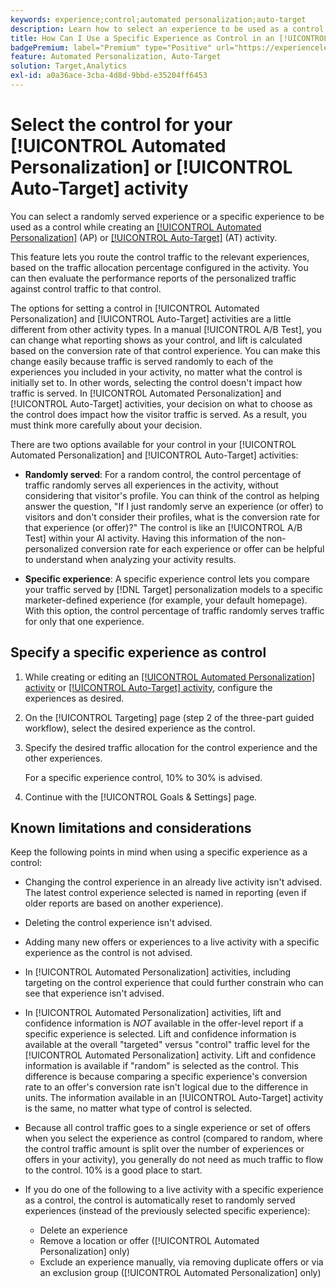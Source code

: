 ```yaml
---
keywords: experience;control;automated personalization;auto-target
description: Learn how to select an experience to be used as a control while creating an [!UICONTROL Automated Personalization] (AP) or [!UICONTROL Auto-Target] activity in [!DNL Adobe Target].
title: How Can I Use a Specific Experience as Control in an [!UICONTROL Automated Personalization] Activity?
badgePremium: label="Premium" type="Positive" url="https://experienceleague.adobe.com/docs/target/using/introduction/intro.html?lang=en#premium newtab=true" tooltip="See what's included in Target Premium."
feature: Automated Personalization, Auto-Target
solution: Target,Analytics
exl-id: a0a36ace-3cba-4d8d-9bbd-e35204ff6453
---
```

# Select the control for your [!UICONTROL Automated Personalization] or [!UICONTROL Auto-Target] activity

You can select a randomly served experience or a specific experience to be used as a control while creating an [[!UICONTROL Automated Personalization]](/help/main/c-activities/t-automated-personalization/automated-personalization.md) (AP) or [[!UICONTROL Auto-Target]](/help/main/c-activities/auto-target/auto-target-to-optimize.md) (AT) activity.

This feature lets you route the control traffic to the relevant experiences, based on the traffic allocation percentage configured in the activity. You can then evaluate the performance reports of the personalized traffic against control traffic to that control.

The options for setting a control in [!UICONTROL Automated Personalization] and [!UICONTROL Auto-Target] activities are a little different from other activity types. In a manual [!UICONTROL A/B Test], you can change what reporting shows as your control, and lift is calculated based on the conversion rate of that control experience. You can make this change easily because traffic is served randomly to each of the experiences you included in your activity, no matter what the control is initially set to. In other words, selecting the control doesn't impact how traffic is served. In [!UICONTROL Automated Personalization] and [!UICONTROL Auto-Target] activities, your decision on what to choose as the control does impact how the visitor traffic is served. As a result, you must think more carefully about your decision.

There are two options available for your control in your [!UICONTROL Automated Personalization] and [!UICONTROL Auto-Target] activities:

* **Randomly served**: For a random control, the control percentage of traffic randomly serves all experiences in the activity, without considering that visitor's profile. You can think of the control as helping answer the question, "If I just randomly serve an experience (or offer) to visitors and don't consider their profiles, what is the conversion rate for that experience (or offer)?" The control is like an [!UICONTROL A/B Test] within your AI activity. Having this information of the non-personalized conversion rate for each experience or offer can be helpful to understand when analyzing your activity results.

* **Specific experience**: A specific experience control lets you compare your traffic served by [!DNL Target] personalization models to a specific marketer-defined experience (for example, your default homepage). With this option, the control percentage of traffic randomly serves traffic for only that one experience.

## Specify a specific experience as control

1. While creating or editing an [[!UICONTROL Automated Personalization] activity](/help/main/c-activities/t-automated-personalization/create-ap-activity.md) or [[!UICONTROL Auto-Target] activity](/help/main/c-activities/t-test-ab/t-test-create-ab/ab-audience.md), configure the experiences as desired.
1. On the [!UICONTROL Targeting] page (step 2 of the three-part guided workflow), select the desired experience as the control.
1. Specify the desired traffic allocation for the control experience and the other experiences.

   For a specific experience control, 10% to 30% is advised.

1. Continue with the [!UICONTROL Goals & Settings] page.

## Known limitations and considerations

Keep the following points in mind when using a specific experience as a control:

* Changing the control experience in an already live activity isn't advised. The latest control experience selected is named in reporting (even if older reports are based on another experience).
* Deleting the control experience isn't advised.
* Adding many new offers or experiences to a live activity with a specific experience as the control is not advised.
* In [!UICONTROL Automated Personalization] activities, including targeting on the control experience that could further constrain who can see that experience isn't advised.
* In [!UICONTROL Automated Personalization] activities, lift and confidence information is *NOT* available in the offer-level report if a specific experience is selected. Lift and confidence information is available at the overall "targeted" versus "control" traffic level for the [!UICONTROL Automated Personalization] activity. Lift and confidence information is available if "random" is selected as the control. This difference is because comparing a specific experience's conversion rate to an offer's conversion rate isn't logical due to the difference in units. The information available in an [!UICONTROL Auto-Target] activity is the same, no matter what type of control is selected.
* Because all control traffic goes to a single experience or set of offers when you select the experience as control (compared to random, where the control traffic amount is split over the number of experiences or offers in your activity), you generally do not need as much traffic to flow to the control. 10% is a good place to start.
* If you do one of the following to a live activity with a specific experience as a control, the control is automatically reset to randomly served experiences (instead of the previously selected specific experience):

  * Delete an experience
  * Remove a location or offer ([!UICONTROL Automated Personalization] only)
  * Exclude an experience manually, via removing duplicate offers or via an exclusion group ([!UICONTROL Automated Personalization] only)
